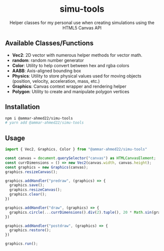 <div align="center">
  <h1>simu-tools</h1>
  <p>
    Helper classes for my personal use when creating simulations using the HTML5 Canvas API
  </p>
</div>

## Available Classes/Functions
- **Vec2**: 2D vector with numerous helper methods for vector math.
- **random**: random number generator
- **Color**: Utility to help convert between hex and rgba colors
- **AABB**: Axis-aligned bounding box
- **Physics**: Utility to store physical values used for moving objects (position, velocity, acceleration, mass, etc.)
- **Graphics**: Canvas context wrapper and rendering helper
- **Polygon**: Utility to create and manipulate polygon vertices

## Installation
```bash
npm i @ammar-ahmed22/simu-tools
# yarn add @ammar-ahmed22/simu-tools
```

## Usage
```typescript
import { Vec2, Graphics, Color } from "@ammar-ahmed22/simu-tools"

const canvas = document.querySelector("canvas") as HTMLCanvasElement;
const currDimensions = () => new Vec2(canvas.width, canvas.height);
const graphics = new Graphics(canvas);
graphics.resizeCanvas();

graphics.addHandler("predraw", (graphics) => {
  graphics.save();
  graphics.resizeCanvas();
  graphics.clear();
})

graphics.addHandler("draw", (graphics) => {
  graphics.circle(...currDimensions().div(2).tuple(), 20 * Math.sin(graphics.frames * 0.01) ** 2, { fill: Color.WHITE });
})

graphics.addHandler("postdraw", (graphics) => {
  graphics.restore();
})

graphics.run();
```

